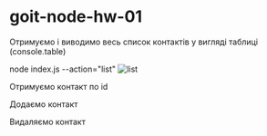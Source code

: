 # goit-node-hw-01

Отримуємо і виводимо весь список контактів у вигляді таблиці (console.table)

node index.js --action="list"
![list](https://github.com/Demniks/CLI-application/assets/112686414/31900f86-191d-4067-ab69-8d0dd6b8a4e0)



Отримуємо контакт по id

Додаємо контакт

Видаляємо контакт

